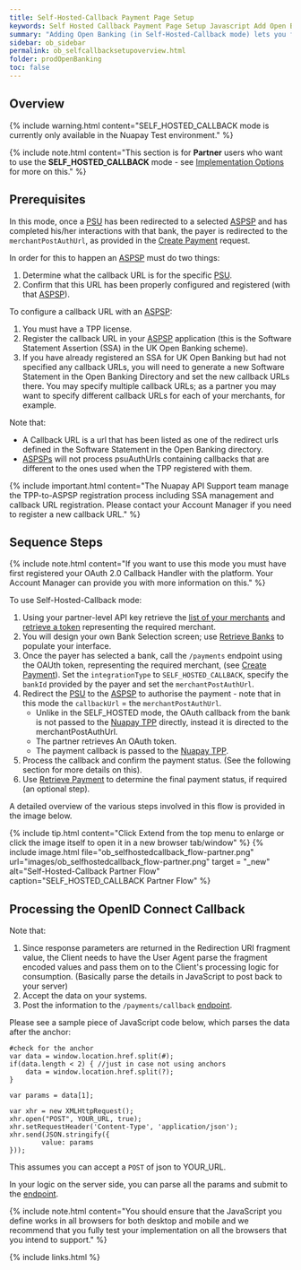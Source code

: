 ```yaml
---
title: Self-Hosted-Callback Payment Page Setup
keywords: Self Hosted Callback Payment Page Setup Javascript Add Open Banking Payment Page
summary: "Adding Open Banking (in Self-Hosted-Callback mode) lets you fully control your PSU's payment journey and allows you to bypass the Nuapay TPP."
sidebar: ob_sidebar
permalink: ob_selfcallbacksetupoverview.html
folder: prodOpenBanking
toc: false
---
```


## Overview

{% include warning.html content="SELF_HOSTED_CALLBACK mode is currently only available in the Nuapay Test environment." %}


{% include note.html content="This section is for **Partner** users who want to use the **SELF_HOSTED_CALLBACK** mode - see [Implementation Options](ob_pispimplementation.html) for more on this." %}

## Prerequisites

In this mode, once a <a href="#" data-toggle="tooltip" data-original-title="{{site.data.glossary.psu}}">PSU</a> has been redirected to a selected <a href="#" data-toggle="tooltip" data-original-title="{{site.data.glossary.aspsp}}">ASPSP</a> and has completed his/her interactions with that bank, the payer is redirected to the `merchantPostAuthUrl`, as provided in the [Create Payment](ob_createpayment.html) request. 

In order for this to happen an <a href="#" data-toggle="tooltip" data-original-title="{{site.data.glossary.aspsp}}">ASPSP</a> must do two things:

1. Determine what the callback URL is for the specific <a href="#" data-toggle="tooltip" data-original-title="{{site.data.glossary.psu}}">PSU</a>.
1. Confirm that this URL has been properly configured and registered (with that <a href="#" data-toggle="tooltip" data-original-title="{{site.data.glossary.aspsp}}">ASPSP</a>).

To configure a callback URL with an <a href="#" data-toggle="tooltip" data-original-title="{{site.data.glossary.aspsp}}">ASPSP</a>:

1. You must have a TPP license. 
1. Register the callback URL in your <a href="#" data-toggle="tooltip" data-original-title="{{site.data.glossary.aspsp}}">ASPSP</a> application (this is the Software Statement Assertion (SSA) in the UK Open Banking scheme).
1. If you have already registered an SSA for UK Open Banking but had not specified any callback URLs, you will need to generate a new Software Statement in the Open Banking Directory and set the new callback URLs there. You may specify multiple callback URLs; as a partner you may want to specify different callback URLs for each of your merchants, for example.

Note that:

* A Callback URL is a url that has been listed as one of the redirect urls defined in the Software Statement in the Open Banking directory.
* <a href="#" data-toggle="tooltip" data-original-title="{{site.data.glossary.aspsp}}">ASPSPs</a> will not process psuAuthUrls containing callbacks that are different to the ones used when the TPP registered with them.


{% include important.html content="The Nuapay API Support team manage the TPP-to-ASPSP registration process including SSA management and callback URL registration. Please contact your Account Manager if you need to register a new callback URL." %}


## Sequence Steps

{% include note.html content="If you want to use this mode you must have first registered your OAuth 2.0 Callback Handler with the platform. Your Account Manager can provide you with more information on this." %}

To use Self-Hosted-Callback mode:

1. Using your partner-level API key retrieve the [list of your merchants](ob_partnerintegration.html#api-details---get-organisations) and [retrieve a token](ob_partnerintegration.html#api-details---post-tokens) representing the required merchant.
1. You will design your own Bank Selection screen; use [Retrieve Banks](ob_getbank.html) to populate your interface. 
1. Once the payer has selected a bank, call the `/payments` endpoint using the OAUth token, representing the required merchant, (see [Create Payment](ob_createpayment.html)).
Set the `integrationType` to `SELF_HOSTED_CALLBACK`, specify the `bankId` provided by the payer and set the `merchantPostAuthUrl`.
1. Redirect the <a href="#" data-toggle="tooltip" data-original-title="{{site.data.glossary.psu}}">PSU</a> to the <a href="#" data-toggle="tooltip" data-original-title="{{site.data.glossary.aspsp}}">ASPSP</a> to authorise the payment - note that in this mode the `callbackUrl` = the `merchantPostAuthUrl`.
   * Unlike in the SELF_HOSTED mode, the OAuth callback from the bank is not passed to the <a href="#" data-toggle="tooltip" data-original-title="{{site.data.glossary.nupay_tpp}}">Nuapay TPP</a> directly, instead it is directed to the merchantPostAuthUrl. 
   * The partner retrieves An OAuth token.
   * The payment callback is passed to the <a href="#" data-toggle="tooltip" data-original-title="{{site.data.glossary.nupay_tpp}}">Nuapay TPP</a>.
1. Process the callback and confirm the payment status. (See the following section for more details on this).
1. Use [Retrieve Payment](ob_retrievepayment.html) to determine the final payment status, if required (an optional step). 

A detailed overview of the various steps involved in this flow is provided in the image below.

{% include tip.html content="Click Extend from the top menu to enlarge or click the image itself to open it in a new browser tab/window" %}
{% include image.html file="ob_selfhostedcallback_flow-partner.png" url="images/ob_selfhostedcallback_flow-partner.png" target = "_new" alt="Self-Hosted-Callback Partner Flow" caption="SELF_HOSTED_CALLBACK Partner Flow" %}


## Processing the OpenID Connect Callback

Note that:

1. Since response parameters are returned in the Redirection URI fragment value, the Client needs to have the User Agent parse the fragment encoded values and pass them on to the Client's processing logic for consumption. (Basically parse the details in JavaScript to post back to your server)
1. Accept the data on your systems.
1. Post the information to the `/payments/callback` [endpoint](ob_paymentcallback.html).

Please see a sample piece of JavaScript code below, which parses the data after the anchor:

	#check for the anchor
	var data = window.location.href.split(#);
	if(data.length < 2) { //just in case not using anchors
	    data = window.location.href.split(?);
	}

	var params = data[1]; 

	var xhr = new XMLHttpRequest();
	xhr.open("POST", YOUR_URL, true);
	xhr.setRequestHeader('Content-Type', 'application/json');
	xhr.send(JSON.stringify({
    		value: params
	}));


This assumes you can accept a `POST` of json to YOUR_URL.

In your logic on the server side, you can parse all the params and submit to the [endpoint](ob_paymentcallback.html).

{% include note.html content="You should ensure that the JavaScript you define works in all browsers for both desktop and mobile and we recommend that you fully test your implementation on all the browsers that you intend to support." %}


{% include links.html %}






